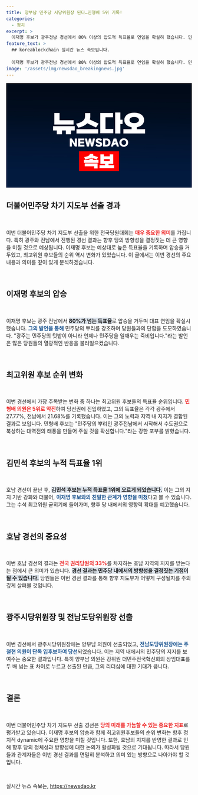 ```yaml
---
title: 양부남 민주당 시당위원장 된다…민형배 5위 기록!
categories:
  - 정치
excerpt: >
  이재명 후보가 광주전남 경선에서 80% 이상의 압도적 득표율로 연임을 확실히 했습니다. 민형배 후보는 눈에 띄는 상승세로 5위에 진입하며 주목받고 있습니다. 민주당의 향후 전략은 어떻게 변할까요?
feature_text: >
  ## koreablockchain 실시간 뉴스 속보입니다.

  이재명 후보가 광주전남 경선에서 80% 이상의 압도적 득표율로 연임을 확실히 했습니다. 민형배 후보는 눈에 띄는 상승세로 5위에 진입하며 주목받고 있습니다. 민주당의 향후 전략은 어떻게 변할까요?
image: '/assets/img/newsdao_breakingnews.jpg'
---
```


<p><img src="/assets/img/newsdao_breakingnews.jpg" alt="koreablockchain 속보" /></p>

<h2 data-ke-size="size26">더불어민주당 차기 지도부 선출 경과</h2>

<p data-ke-size="size16">&nbsp;</p>

<p>이번 더불어민주당 차기 지도부 선출을 위한 전국당원대회는 <b><span style="color: #ee2323;">매우 중요한 의미</span></b>를 가집니다. 특히 광주와 전남에서 진행된 경선 결과는 향후 당의 방향성을 결정짓는 데 큰 영향을 미칠 것으로 예상됩니다. 이재명 후보는 예상대로 높은 득표율을 기록하며 압승을 거두었고, 최고위원 후보들의 순위 역시 변화가 있었습니다. 이 글에서는 이번 경선의 주요 내용과 의미를 깊이 있게 분석하겠습니다. </p>

<p data-ke-size="size16">&nbsp;</p>

<h2 data-ke-size="size26">이재명 후보의 압승</h2>

<p data-ke-size="size16">&nbsp;</p>

<p>이재명 후보는 광주 전남에서 <b><span style="background-color: #21538527;">80%가 넘는 득표율</span></b>로 압승을 거두며 대표 연임을 확실시했습니다. <b><span style="color: #1a5490;">그의 발언을 통해</span></b> 민주당의 뿌리를 강조하며 당원들과의 단합을 도모하였습니다. "광주는 민주당의 텃밭이 아니라 언제나 민주당을 일깨우는 죽비입니다."라는 발언은 많은 당원들의 열광적인 반응을 불러일으켰습니다. </p>

<p data-ke-size="size16">&nbsp;</p>

<h2 data-ke-size="size26">최고위원 후보 순위 변화</h2>

<p data-ke-size="size16">&nbsp;</p>

<p>이번 경선에서 가장 주목받는 변화 중 하나는 최고위원 후보들의 득표율 순위입니다. <b><span style="color: #ee2323;">민형배 의원은 5위로 약진</span></b>하여 당선권에 진입하였고, 그의 득표율은 각각 광주에서 27.77%, 전남에서 21.68%를 기록했습니다. 이는 그의 노력과 지역 내 지지가 결합된 결과로 보입니다. 민형배 후보는 "민주당의 뿌리인 광주전남에서 시작해서 수도권으로 북상하는 대역전의 태풍을 만들어 주실 것을 확신합니다."라는 강한 포부를 밝혔습니다.</p>

<p data-ke-size="size16">&nbsp;</p>

<h2 data-ke-size="size26">김민석 후보의 누적 득표율 1위</h2>

<p data-ke-size="size16">&nbsp;</p>

<p>호남 경선이 끝난 후, <b><span style="background-color: #21538527;">김민석 후보는 누적 득표율 1위에 오르게 되었습니다.</span></b> 이는 그의 지지 기반 강화와 더불어, <b><span style="color: #1a5490;">이재명 후보와의 친밀한 관계가 영향을 미쳤</span></b>다고 볼 수 있습니다. 그는 수석 최고위원 굳히기에 들어가며, 향후 당 내에서의 영향력 확대를 예고했습니다.</p>

<p data-ke-size="size16">&nbsp;</p>

<h2 data-ke-size="size26">호남 경선의 중요성</h2>

<p data-ke-size="size16">&nbsp;</p>

<p>이번 호남 경선의 결과는 <b><span style="color: #ee2323;">전국 권리당원의 33%</span></b>를 차지하는 호남 지역의 지지를 받는다는 점에서 큰 의미가 있습니다. <b><span style="background-color: #21538527;">경선 결과는 민주당 내에서의 방향성을 결정짓는 기점이 될 수 있습니다.</span></b> 당원들은 이번 경선 결과를 통해 향후 지도부가 어떻게 구성될지를 주의 깊게 살펴볼 것입니다.</p>

<p data-ke-size="size16">&nbsp;</p>

<h2 data-ke-size="size26">광주시당위원장 및 전남도당위원장 선출</h2>

<p data-ke-size="size16">&nbsp;</p>

<p>이번 경선에서 광주시당위원장에는 양부남 의원이 선출되었고, <b><span style="color: #1a5490;">전남도당위원장에는 주철현 의원이 단독 입후보하여 당선</span></b>되었습니다. 이는 지역 내에서의 민주당의 지지를 보여주는 중요한 결과입니다. 특히 양부남 의원은 강위원 더민주전국혁신회의 상임대표를 두 배 넘는 표 차이로 누르고 선출된 만큼, 그의 리더십에 대한 기대가 큽니다.</p>

<p data-ke-size="size16">&nbsp;</p>

<h2 data-ke-size="size26">결론</h2>

<p data-ke-size="size16">&nbsp;</p>

<p>이번 더불어민주당 차기 지도부 선출 경선은 <b><span style="color: #ee2323;">당의 미래를 가늠할 수 있는 중요한 지표</span></b>로 평가받고 있습니다. 이재명 후보의 압승과 함께 최고위원후보들의 순위 변화는 향후 정치적 dynamic에 주요한 영향을 미칠 것입니다. 또한, 호남의 지지를 반영한 결과로 인해 향후 당의 정체성과 방향성에 대한 논의가 활성화될 것으로 기대됩니다. 따라서 당원들과 관계자들은 이번 경선 결과를 면밀히 분석하고 의미 있는 방향으로 나아가야 할 것입니다.</p>

<p data-ke-size="size16">&nbsp;</p>
실시간 뉴스 속보는, <a href="https://newsdao.kr" rel="dofollow">https://newsdao.kr</a>


